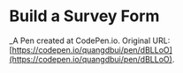 # Build a Survey Form
 _A Pen created at CodePen.io. Original URL: [https://codepen.io/quangdbui/pen/dBLLoO](https://codepen.io/quangdbui/pen/dBLLoO).

 